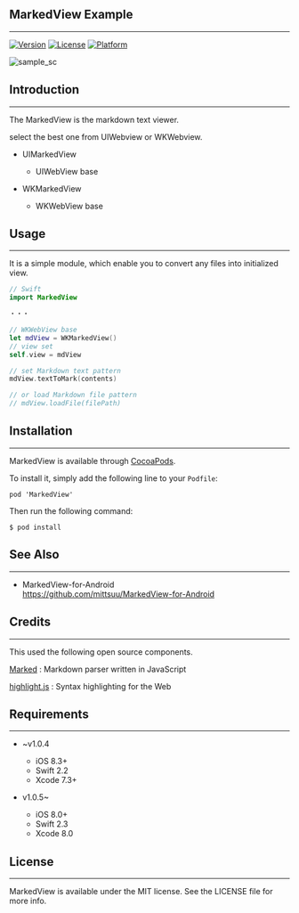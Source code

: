 ## MarkedView Example
---

[![Version](https://img.shields.io/cocoapods/v/MarkedView.svg?style=flat)](http://cocoadocs.org/docsets/MarkedView)
[![License](https://img.shields.io/cocoapods/l/MarkedView.svg?style=flat)](http://cocoadocs.org/docsets/MarkedView)
[![Platform](https://img.shields.io/cocoapods/p/MarkedView.svg?style=flat)](http://cocoadocs.org/docsets/MarkedView)


![sample_sc](http://tk2-212-15794.vs.sakura.ne.jp/sample/oss-imgs/marked-sample-img.png)


## Introduction
---


The MarkedView is the markdown text viewer.

select the best one from UIWebview or WKWebview.

* UIMarkedView
    * UIWebView base


* WKMarkedView
    * WKWebView base


## Usage
---


It is a simple module, which enable you to convert any files into initialized view.  


```swift
// Swift
import MarkedView

・・・

// WKWebView base
let mdView = WKMarkedView()
// view set
self.view = mdView

// set Markdown text pattern
mdView.textToMark(contents)

// or load Markdown file pattern
// mdView.loadFile(filePath)

```


## Installation
---

MarkedView is available through [CocoaPods](https://cocoapods.org/).

To install it, simply add the following line to your ``` Podfile ```:


```
pod 'MarkedView'
```

Then run the following command:

```
$ pod install
```

## See Also
---

* MarkedView-for-Android  
https://github.com/mittsuu/MarkedView-for-Android


## Credits
---

This used the following open source components.

[Marked](https://github.com/chjj/marked) : Markdown parser written in JavaScript

[highlight.js](https://highlightjs.org/) : Syntax highlighting for the Web

## Requirements
---

 * ~v1.0.4
    * iOS   8.3+
    * Swift 2.2
    * Xcode 7.3+

 * v1.0.5~
    * iOS   8.0+
    * Swift 2.3
    * Xcode 8.0


## License
---

MarkedView is available under the MIT license. See the LICENSE file for more info.
